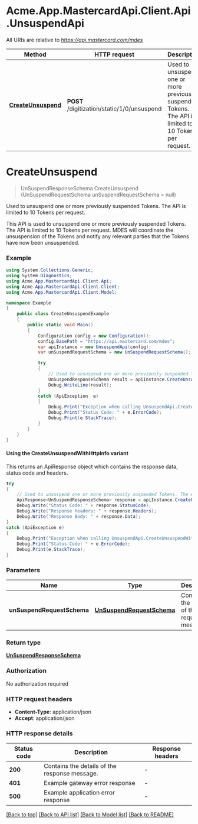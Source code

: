 # Acme.App.MastercardApi.Client.Api.UnsuspendApi

All URIs are relative to *https://api.mastercard.com/mdes*

| Method | HTTP request | Description |
|--------|--------------|-------------|
| [**CreateUnsuspend**](UnsuspendApi.md#createunsuspend) | **POST** /digitization/static/1/0/unsuspend | Used to unsuspend one or more previously suspended Tokens. The API is limited to 10 Tokens per request. |

<a id="createunsuspend"></a>
# **CreateUnsuspend**
> UnSuspendResponseSchema CreateUnsuspend (UnSuspendRequestSchema unSuspendRequestSchema = null)

Used to unsuspend one or more previously suspended Tokens. The API is limited to 10 Tokens per request.

This API is used to unsuspend one or more previously suspended Tokens. The API is limited to 10 Tokens per request. MDES will coordinate the unsuspension of the Tokens and notify any relevant parties that the Tokens have now been unsuspended. 

### Example
```csharp
using System.Collections.Generic;
using System.Diagnostics;
using Acme.App.MastercardApi.Client.Api;
using Acme.App.MastercardApi.Client.Client;
using Acme.App.MastercardApi.Client.Model;

namespace Example
{
    public class CreateUnsuspendExample
    {
        public static void Main()
        {
            Configuration config = new Configuration();
            config.BasePath = "https://api.mastercard.com/mdes";
            var apiInstance = new UnsuspendApi(config);
            var unSuspendRequestSchema = new UnSuspendRequestSchema(); // UnSuspendRequestSchema | Contains the details of the request message.  (optional) 

            try
            {
                // Used to unsuspend one or more previously suspended Tokens. The API is limited to 10 Tokens per request.
                UnSuspendResponseSchema result = apiInstance.CreateUnsuspend(unSuspendRequestSchema);
                Debug.WriteLine(result);
            }
            catch (ApiException  e)
            {
                Debug.Print("Exception when calling UnsuspendApi.CreateUnsuspend: " + e.Message);
                Debug.Print("Status Code: " + e.ErrorCode);
                Debug.Print(e.StackTrace);
            }
        }
    }
}
```

#### Using the CreateUnsuspendWithHttpInfo variant
This returns an ApiResponse object which contains the response data, status code and headers.

```csharp
try
{
    // Used to unsuspend one or more previously suspended Tokens. The API is limited to 10 Tokens per request.
    ApiResponse<UnSuspendResponseSchema> response = apiInstance.CreateUnsuspendWithHttpInfo(unSuspendRequestSchema);
    Debug.Write("Status Code: " + response.StatusCode);
    Debug.Write("Response Headers: " + response.Headers);
    Debug.Write("Response Body: " + response.Data);
}
catch (ApiException e)
{
    Debug.Print("Exception when calling UnsuspendApi.CreateUnsuspendWithHttpInfo: " + e.Message);
    Debug.Print("Status Code: " + e.ErrorCode);
    Debug.Print(e.StackTrace);
}
```

### Parameters

| Name | Type | Description | Notes |
|------|------|-------------|-------|
| **unSuspendRequestSchema** | [**UnSuspendRequestSchema**](UnSuspendRequestSchema.md) | Contains the details of the request message.  | [optional]  |

### Return type

[**UnSuspendResponseSchema**](UnSuspendResponseSchema.md)

### Authorization

No authorization required

### HTTP request headers

 - **Content-Type**: application/json
 - **Accept**: application/json


### HTTP response details
| Status code | Description | Response headers |
|-------------|-------------|------------------|
| **200** | Contains the details of the response message.  |  -  |
| **401** | Example gateway error response  |  -  |
| **500** | Example application error response  |  -  |

[[Back to top]](#) [[Back to API list]](../README.md#documentation-for-api-endpoints) [[Back to Model list]](../README.md#documentation-for-models) [[Back to README]](../README.md)

